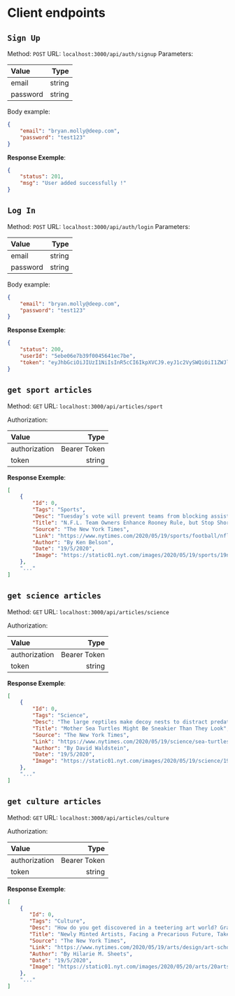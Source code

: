 # Client endpoints

## `Sign Up`

Method: `POST`
URL: `localhost:3000/api/auth/signup`
Parameters:


| Value    | Type |
|:------- | -------:|
| email | string |
| password | string |


Body example:

```json
{
	"email": "bryan.molly@deep.com",
	"password": "test123"
}
```

**Response Exemple**:

```json
{
    "status": 201,
    "msg": "User added successfully !"
}
```

## `Log In`

Method: `POST`
URL: `localhost:3000/api/auth/login`
Parameters:


| Value    | Type |
|:------- | -------:|
| email | string |
| password | string |


Body example:

```json
{
	"email": "bryan.molly@deep.com",
	"password": "test123"
}
```

**Response Exemple**:

```json
{
    "status": 200,
    "userId": "5ebe06e7b39f0045641ec7be",
    "token": "eyJhbGciOiJIUzI1NiIsInR5cCI6IkpXVCJ9.eyJ1c2VySWQiOiI1ZWJlMDZlN2IzOWYwMDQ1NjQxZWM3YmUiLCJpYXQiOjE1ODk5Mjg0MzcsImV4cCI6MTU5MDAxNDgzN30.2ADh7uNW_4L1LpCkJJmXHUNfO4EK92yWsdlWfoEeze"
}
```

## `get sport articles`

Method: `GET`
URL: `localhost:3000/api/articles/sport`


Authorization:

| Value    | Type |
|:------- | -------:|
| authorization | Bearer Token |
| token | string |


**Response Exemple**:

```json
[
    {
        "Id": 0,
        "Tags": "Sports",
        "Desc": "Tuesday’s vote will prevent teams from blocking assistant coaches and executives who plan to interview for new jobs. But team owners tabled a measure to upgrade the draft status of franchises that hire nonwhite candidates for leadership positions.",
        "Title": "N.F.L. Team Owners Enhance Rooney Rule, but Stop Short of Incentives",
        "Source": "The New York Times",
        "Link": "https://www.nytimes.com/2020/05/19/sports/football/nfl-rooney-rule-minority-coaches.html",
        "Author": "By Ken Belson",
        "Date": "19/5/2020",
        "Image": "https://static01.nyt.com/images/2020/05/19/sports/19nfl-meeting/merlin_168049419_e6a395df-0391-4db7-b302-65a3f87612d0-articleLarge.jpg"
    },
    "..."
]
```

## `get science articles`

Method: `GET`
URL: `localhost:3000/api/articles/science`


Authorization:

| Value    | Type |
|:------- | -------:|
| authorization | Bearer Token |
| token | string |


**Response Exemple**:

```json
[
    {
        "Id": 0,
        "Tags": "Science",
        "Desc": "The large reptiles make decoy nests to distract predators during an oft-ignored behavior following their egg laying, researchers say.",
        "Title": "Mother Sea Turtles Might Be Sneakier Than They Look",
        "Source": "The New York Times",
        "Link": "https://www.nytimes.com/2020/05/19/science/sea-turtles-decoy-nests.html",
        "Author": "By David Waldstein",
        "Date": "19/5/2020",
        "Image": "https://static01.nyt.com/images/2020/05/19/science/19TB-SEATURTLES1/merlin_172460943_6538f4e4-77fd-4a18-89e7-13d5eff092f8-articleLarge.jpg"
    },
    "..."
]
```

## `get culture articles`

Method: `GET`
URL: `localhost:3000/api/articles/culture`


Authorization:

| Value    | Type |
|:------- | -------:|
| authorization | Bearer Token |
| token | string |


**Response Exemple**:

```json
[
    {
       "Id": 0,
       "Tags": "Culture",
       "Desc": "How do you get discovered in a teetering art world? Graduating students organize shows with peers, team up with dealers — and lobby for relief funds. Will they bring change?",
       "Title": "Newly Minted Artists, Facing a Precarious Future, Take Action",
       "Source": "The New York Times",
       "Link": "https://www.nytimes.com/2020/05/19/arts/design/art-schools-covid.html",
       "Author": "By Hilarie M. Sheets",
       "Date": "19/5/2020",
       "Image": "https://static01.nyt.com/images/2020/05/20/arts/20artschool-virus1/20artschool-virus1-articleLarge.jpg"
    },
    "..."
]
```
